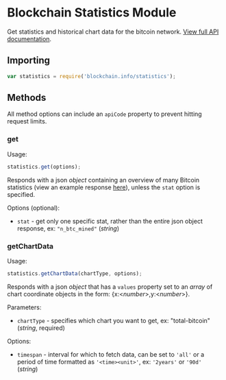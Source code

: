 # Blockchain Statistics Module

Get statistics and historical chart data for the bitcoin network. [View full API documentation](https://blockchain.info/api/charts_api).

## Importing

```js
var statistics = require('blockchain.info/statistics');
```

## Methods

All method options can include an `apiCode` property to prevent hitting request limits.

### get

Usage:

```js
statistics.get(options);
```

Responds with a json *object* containing an overview of many Bitcoin statistics (view an example response [here][stats]), unless the `stat` option is specified.

Options (optional):

  * `stat` - get only one specific stat, rather than the entire json object response, ex: `"n_btc_mined"` (*string*)

### getChartData

Usage:

```js
statistics.getChartData(chartType, options);
```

Responds with a json *object* that has a `values` property set to an *array* of chart coordinate objects in the form: {x:<*number*>,y:<*number*>}.

Parameters:

  * `chartType` - specifies which chart you want to get, ex: "total-bitcoin" (*string*, required)

Options:

  * `timespan` - interval for which to fetch data, can be set to `'all'` or a period of time formatted as `'<time><unit>'`, ex: `'2years'` or `'90d'` (*string*)

[stats]: https://blockchain.info/api/charts_api

